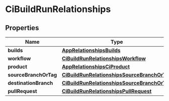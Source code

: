 

# CiBuildRunRelationships


## Properties

| Name | Type | Description | Notes |
|------------ | ------------- | ------------- | -------------|
|**builds** | [**AppRelationshipsBuilds**](AppRelationshipsBuilds.md) |  |  [optional] |
|**workflow** | [**CiBuildRunRelationshipsWorkflow**](CiBuildRunRelationshipsWorkflow.md) |  |  [optional] |
|**product** | [**AppRelationshipsCiProduct**](AppRelationshipsCiProduct.md) |  |  [optional] |
|**sourceBranchOrTag** | [**CiBuildRunRelationshipsSourceBranchOrTag**](CiBuildRunRelationshipsSourceBranchOrTag.md) |  |  [optional] |
|**destinationBranch** | [**CiBuildRunRelationshipsSourceBranchOrTag**](CiBuildRunRelationshipsSourceBranchOrTag.md) |  |  [optional] |
|**pullRequest** | [**CiBuildRunRelationshipsPullRequest**](CiBuildRunRelationshipsPullRequest.md) |  |  [optional] |



